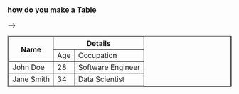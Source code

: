 ### how do you make a Table 

<table border="2" cellpadding="2">
    <tr>
         <th rowspan="2">Name</th>
         <th colspan="2">Details</th>
    </tr>
    <tr>
        <td>Age</td>
        <td>Occupation</td> 
    </tr>
    <tr>
        <td>John Doe</td>
        <td>28</td>
        <td>Software Engineer</td>
    </tr>
    <tr>
        <td>Jane Smith</td>
        <td>34</td>
        <td>Data Scientist</td>
    </tr>
<!-- ![Image Alt Text](https://example.com/image.jpg)
<img src="https://example.com/image.jpg" alt="Image Alt Text" width="400" height="300">

<!-- <iframe width="560" height="315" src="https://www.youtube.com/embed/example" frameborder="0" allow="autoplay; encrypted-media" allowfullscreen></iframe> --> -->

<!-- Markdown does not support forms, but you can create fully functional HTML forms within Markdown.

Example:

```html
<form action="/submit" method="POST">
  <label for="name">Name:</label><br>
  <input type="text" id="name" name="name"><br>
  <label for="email">Email:</label><br>
  <input type="email" id="email" name="email"><br><br>
  <input type="submit" value="Submit">
</form>
```

This code creates a simple form for user input. By using HTML, you can create more interactive content that wouldn’t be possible with Markdown alone. -->

</table>